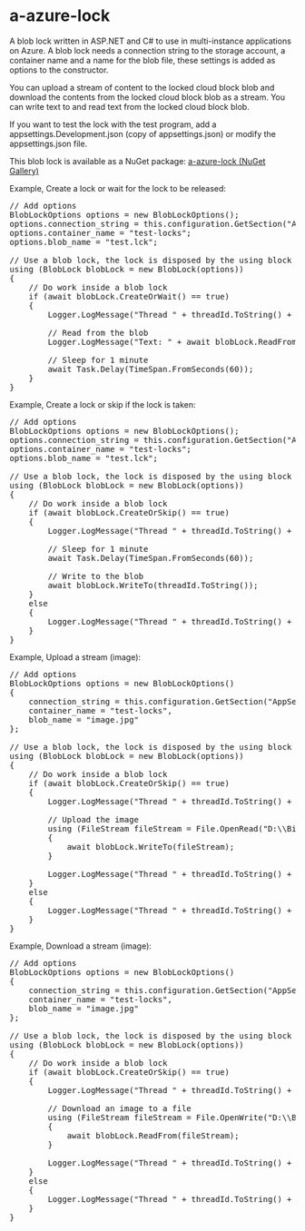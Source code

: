 # a-azure-lock
A blob lock written in ASP.NET and C# to use in multi-instance applications on Azure. A blob lock needs a connection string to the storage account, a container name and a name for the blob file, these settings is added as options to the constructor.

You can upload a stream of content to the locked cloud block blob and download the contents from the locked cloud block blob as a stream. You can write text to and read text from the locked cloud block blob.

If you want to test the lock with the test program, add a appsettings.Development.json (copy of appsettings.json) or modify the appsettings.json file.

This blob lock is available as a NuGet package: <a href="https://www.nuget.org/packages/Annytab.AzureLock/">a-azure-lock (NuGet Gallery)</a>

Example, Create a lock or wait for the lock to be released:
<pre>
// Add options
BlobLockOptions options = new BlobLockOptions();
options.connection_string = this.configuration.GetSection("AppSettings")["AzureStorageAccount"];
options.container_name = "test-locks";
options.blob_name = "test.lck";

// Use a blob lock, the lock is disposed by the using block
using (BlobLock blobLock = new BlobLock(options))
{
	// Do work inside a blob lock
	if (await blobLock.CreateOrWait() == true)
	{
		Logger.LogMessage("Thread " + threadId.ToString() + ": Has lock for 1 minute. Date: " + DateTime.UtcNow.ToString("s"));

		// Read from the blob
		Logger.LogMessage("Text: " + await blobLock.ReadFrom());

		// Sleep for 1 minute
		await Task.Delay(TimeSpan.FromSeconds(60));
	}
}
</pre>

Example, Create a lock or skip if the lock is taken:
<pre>
// Add options
BlobLockOptions options = new BlobLockOptions();
options.connection_string = this.configuration.GetSection("AppSettings")["AzureStorageAccount"];
options.container_name = "test-locks";
options.blob_name = "test.lck";

// Use a blob lock, the lock is disposed by the using block
using (BlobLock blobLock = new BlobLock(options))
{
	// Do work inside a blob lock
	if (await blobLock.CreateOrSkip() == true)
	{
		Logger.LogMessage("Thread " + threadId.ToString() + ": Has lock for 1 minute.");

		// Sleep for 1 minute
		await Task.Delay(TimeSpan.FromSeconds(60));

		// Write to the blob
		await blobLock.WriteTo(threadId.ToString());
	}
	else
	{
		Logger.LogMessage("Thread " + threadId.ToString() + ": Does not wait for the lock to be released.");
	}
}
</pre>

Example, Upload a stream (image):
<pre>
// Add options
BlobLockOptions options = new BlobLockOptions()
{
	connection_string = this.configuration.GetSection("AppSettings")["AzureStorageAccount"],
	container_name = "test-locks",
	blob_name = "image.jpg"
};

// Use a blob lock, the lock is disposed by the using block
using (BlobLock blobLock = new BlobLock(options))
{
	// Do work inside a blob lock
	if (await blobLock.CreateOrSkip() == true)
	{
		Logger.LogMessage("Thread " + threadId.ToString() + ": Has lock for 1 minute.");

		// Upload the image
		using (FileStream fileStream = File.OpenRead("D:\\Bilder\\1960.jpg"))
		{
			await blobLock.WriteTo(fileStream);
		}

		Logger.LogMessage("Thread " + threadId.ToString() + ": Image has been uploaded.");
	}
	else
	{
		Logger.LogMessage("Thread " + threadId.ToString() + ": Does not wait for the lock to be released.");
	}
}
</pre>

Example, Download a stream (image):
<pre>
// Add options
BlobLockOptions options = new BlobLockOptions()
{
	connection_string = this.configuration.GetSection("AppSettings")["AzureStorageAccount"],
	container_name = "test-locks",
	blob_name = "image.jpg"
};

// Use a blob lock, the lock is disposed by the using block
using (BlobLock blobLock = new BlobLock(options))
{
	// Do work inside a blob lock
	if (await blobLock.CreateOrSkip() == true)
	{
		Logger.LogMessage("Thread " + threadId.ToString() + ": Has lock for 1 minute.");

		// Download an image to a file
		using (FileStream fileStream = File.OpenWrite("D:\\Bilder\\Azure-blob-image.jpg"))
		{
			await blobLock.ReadFrom(fileStream);
		}

		Logger.LogMessage("Thread " + threadId.ToString() + ": Image has been downloaded.");
	}
	else
	{
		Logger.LogMessage("Thread " + threadId.ToString() + ": Does not wait for the lock to be released.");
	}
}
</pre>
